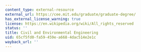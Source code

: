 ```yaml
---
content_type: external-resource
external_url: https://cee.mit.edu/graduate/graduate-degree/
has_external_license_warning: true
license: https://en.wikipedia.org/wiki/All_rights_reserved
status: ''
title: Civil and Environmental Engineering
uid: 65cf5fd0-fa59-459e-a668-4dac514e2e1c
wayback_url: ''
---
```

